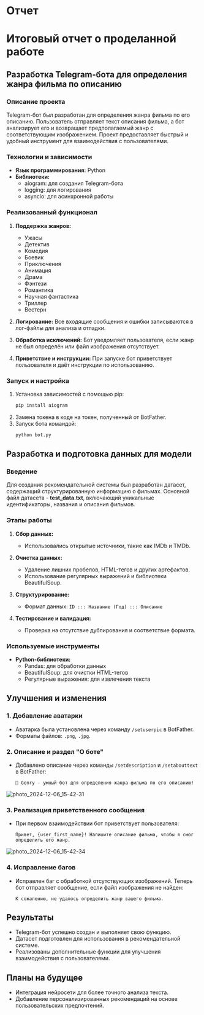 # Отчет

# Итоговый отчет о проделанной работе

## Разработка Telegram-бота для определения жанра фильма по описанию

### Описание проекта
Telegram-бот был разработан для определения жанра фильма по его описанию. Пользователь отправляет текст описания фильма, а бот анализирует его и возвращает предполагаемый жанр с соответствующим изображением. Проект предоставляет быстрый и удобный инструмент для взаимодействия с пользователями.

### Технологии и зависимости
- **Язык программирования:** Python
- **Библиотеки:**
  - aiogram: для создания Telegram-бота
  - logging: для логирования
  - asyncio: для асинхронной работы

### Реализованный функционал
1. **Поддержка жанров:**
   - Ужасы
   - Детектив
   - Комедия
   - Боевик
   - Приключения
   - Анимация
   - Драма
   - Фэнтези
   - Романтика
   - Научная фантастика
   - Триллер
   - Вестерн

2. **Логирование:**
   Все входящие сообщения и ошибки записываются в лог-файлы для анализа и отладки.

3. **Обработка исключений:**
   Бот уведомляет пользователя, если жанр не был определён или файл изображения отсутствует.

4. **Приветствие и инструкции:**
   При запуске бот приветствует пользователя и даёт инструкции по использованию.

### Запуск и настройка
1. Установка зависимостей с помощью pip:
   ```bash
   pip install aiogram
   ```
2. Замена токена в коде на токен, полученный от BotFather.
3. Запуск бота командой:
   ```bash
   python bot.py
   ```

## Разработка и подготовка данных для модели

### Введение
Для создания рекомендательной системы был разработан датасет, содержащий структурированную информацию о фильмах. Основной файл датасета - **test_data.txt**, включающий уникальные идентификаторы, названия и описания фильмов.

### Этапы работы
1. **Сбор данных:**
   - Использовались открытые источники, такие как IMDb и TMDb.

2. **Очистка данных:**
   - Удаление лишних пробелов, HTML-тегов и других артефактов.
   - Использование регулярных выражений и библиотеки BeautifulSoup.

3. **Структурирование:**
   - Формат данных: `ID ::: Название (Год) ::: Описание`

4. **Тестирование и валидация:**
   - Проверка на отсутствие дублирования и соответствие формата.

### Используемые инструменты
- **Python-библиотеки:**
  - Pandas: для обработки данных
  - BeautifulSoup: для очистки HTML-тегов
  - Регулярные выражения: для извлечения текста

## Улучшения и изменения

### 1. Добавление аватарки
- Аватарка была установлена через команду `/setuserpic` в BotFather.
- Форматы файлов: `.png`, `.jpg`.

### 2. Описание и раздел "О боте"
- Добавлено описание через команды `/setdescription` и `/setabouttext` в BotFather:
  ```
  🎥 Genry - умный бот для определения жанра фильма по его описанию!
  ```
![photo_2024-12-06_15-42-31](https://github.com/user-attachments/assets/fd8ca728-c469-4a71-819c-706ef870c6b9)

### 3. Реализация приветственного сообщения
- При первом взаимодействии бот приветствует пользователя:
  ```
  Привет, {user_first_name}! Напишите описание фильма, чтобы я смог определить его жанр.
  ```
![photo_2024-12-06_15-42-34](https://github.com/user-attachments/assets/ff940ab0-44c0-40ac-83dd-fcd6dc21141d)

### 4. Исправление багов
- Исправлен баг с обработкой отсутствующих изображений. Теперь бот отправляет сообщение, если файл изображения не найден:
  ```
  К сожалению, не удалось определить жанр вашего фильма.
  ```

## Результаты
- Telegram-бот успешно создан и выполняет свою функцию.
- Датасет подготовлен для использования в рекомендательной системе.
- Реализованы дополнительные функции для улучшения взаимодействия с пользователями.

## Планы на будущее
- Интеграция нейросети для более точного анализа текста.
- Добавление персонализированных рекомендаций на основе пользовательских предпочтений.

